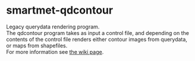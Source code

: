 # smartmet-qdcontour
Legacy querydata rendering program.  
The qdcontour program takes as input a control file, and depending on the contents of the control file renders either contour images from querydata, or maps from shapefiles.  
For more information see [the wiki page](https://github.com/fmidev/smartmet-qdcontour/wiki).
